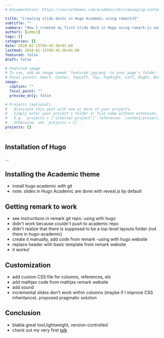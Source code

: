 ```yaml
---
# Documentation: https://sourcethemes.com/academic/docs/managing-content/

title: "Creating slide decks in Hugo Academic using remarkJS"
subtitle: ""
summary: "How I created my first slide deck in Hugo using remark.js and the Academic theme"
authors: [admin]
tags: []
categories: []
date: 2020-02-15T09:45:38+01:00
lastmod: 2020-02-15T09:45:38+01:00
featured: false
draft: false

# Featured image
# To use, add an image named `featured.jpg/png` to your page's folder.
# Focal points: Smart, Center, TopLeft, Top, TopRight, Left, Right, BottomLeft, Bottom, BottomRight.
image:
  caption: ""
  focal_point: ""
  preview_only: false

# Projects (optional).
#   Associate this post with one or more of your projects.
#   Simply enter your project's folder or file name without extension.
#   E.g. `projects = ["internal-project"]` references `content/project/deep-learning/index.md`.
#   Otherwise, set `projects = []`.
projects: []
---
```


## Installation of Hugo
...
## Installing the Academic theme
- install hugo academic with git
- note: slides in Hugo Academic are done with reveal.js by default
## Getting remark to work
- see instructions in remark git repo: using with hugo
- didn't work because couldn't push to academic repo
- didn't realize that there is supposed to be a top-level layouts folder (not there in hugo-academic)
- create it manually, add code from remark -using with hugo website
- replace header with basic template from remark website
- it works!
## Customization
- add custom CSS file for columns, references, etc
- add mathjax code from mathjax remark website
- add sound
- incremental slides don't work within columns (maybe if I improve CSS inheritance). proposed pragmatic solution
## Conclusion
- blabla great tool,lightweight, version-controlled
- check out my very first [talk](20200218_Stuttgart)
<!-- how to link to talk?! -->
